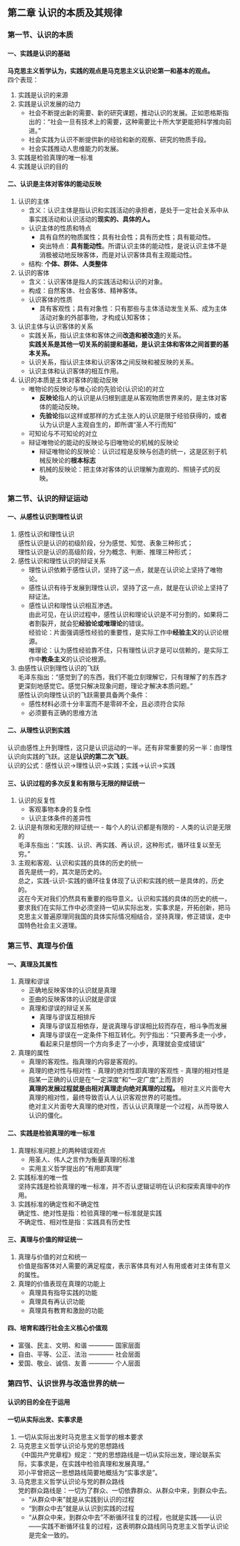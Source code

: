 ## 第二章 认识的本质及其规律

### 第一节、认识的本质

#### 一、实践是认识的基础

**马克思主义哲学认为，实践的观点是马克思主义认识论第一和基本的观点。**  
四个表现：

1. 实践是认识的来源
2. 实践是认识发展的动力
   - 社会不断提出新的需要、新的研究课题，推动认识的发展。正如恩格斯指出的：“社会一旦有技术上的需要，这种需要比十所大学更能把科学推向前进。”
   - 社会实践为认识不断提供新的经验和新的观察、研究的物质手段。
   - 社会实践推动人思维能力的发展。
3. 实践是检验真理的唯一标准
4. 实践是认识的目的

#### 二、认识是主体对客体的能动反映

1. 认识的主体
   - 含义：认识主体是指认识和实践活动的承担者，是处于一定社会关系中从事实践活动和认识活动的**现实的、具体的人。**
   - 认识主体的性质和特点
     - 具有自然的物质属性；具有社会性；具有历史性；具有能动性。
     - 突出特点：**具有能动性**。所谓认识主体的能动性，是说认识主体不是消极被动地反映客体，而是对认识客体具有主观能动性。
   - 结构: **个体、群体、人类整体**
2. 认识的客体
   - 含义：认识客体是指人的实践活动和认识的对象。
   - 构成：自然客体、社会客体、精神客体。
   - 认识客体的性质
     - 具有客观性；具有对象性：只有那些与主体活动发生关系、成为主体活动对象的外部事物，才构成认知客体；
3. 认识主体与认识客体的关系
   - 实践关系，指认识主体和客体之间**改造和被改造**的关系。  
      **实践关系是其他一切关系的前提和基础，是认识主体和客体之间首要的基本关系。**
   - 认识关系，指认识主体和认识客体之间反映和被反映的关系。
   - 认识主体和认识客体的相互作用。
4. 认识的本质是主体对客体的能动反映
   - 唯物论的反映论与唯心论的先验论(认识论)的对立
     - **反映论**指人的认识是从归根到底是从客观物质世界来的，是主体对客体的能动反映。
     - **先验论**指以这样或那样的方式主张人的认识是限于经验获得的，或者认为认识是人主观自生的，即所谓“圣人不行而知”
   - 可知论与不可知论的对立
   - 辩证唯物论的能动的反映论与旧唯物论的机械的反映论
     - 辩证唯物论的反映论：认识过程是反映与创造的统一，这是区别于机械反映论的**根本标志**
     - 机械的反映论：把主体对客体的认识理解为直观的、照镜子式的反映。

### 第二节、认识的辩证运动

#### 一、从感性认识到理性认识

1. 感性认识和理性认识  
   感性认识是认识的初级阶段，分为感觉、知觉、表象三种形式；  
   理性认识是认识的高级阶段，分为概念、判断、推理三种形式；
2. 感性认识和理性认识的辩证关系
   - 理性认识依赖于感性认识，坚持了这一点，就是在认识论上坚持了唯物论。
   - 感性认识有待于发展到理性认识，坚持了这一点，就是在认识论上坚持了辩证法。
   - 感性认识和理性认识相互渗透。  
     由此可见，在认识过程中，感性认识和理论认识是不可分割的，如果将二者割裂开，就会犯**经验论或唯理论**的错误。  
     经验论：片面强调感性经验的重要性，是实际工作中**经验主义**的认识论根源。  
     唯理论：认为感性经验靠不住，只有理性认识才是可以信赖的，是实际工作中**教条主义**的认识论根源。
3. 由感性认识到理性认识的飞跃  
   毛泽东指出：“感觉到了的东西，我们不能立刻理解它，只有理解了的东西才更深刻地感觉它。感觉只解决现象问题，理论才解决本质问题。”  
   感性认识向理性认识的飞跃需要具备两个条件：
   - 感性材料必须十分丰富而不是零碎不全，且必须符合实际
   - 必须要有正确的思维方法

#### 二、从理性认识到实践

认识由感性上升到理性，这只是认识运动的一半。还有非常重要的另一半：由理性认识向实践的飞跃。这是**认识的第二次飞跃**。  
认识的公式：感性认识->理性认识->实践；实践->认识->实践

#### 三、认识过程的多次反复和有限与无限的辩证统一

1. 认识的反复性
   - 客观事物本身的复杂性
   - 认识主体条件的差异性
2. 认识是有限和无限的辩证统一 - 每个人的认识都是有限的 - 人类的认识是无限的  
   毛泽东指出：“实践、认识、再实践、再认识，这种形式，循环往复以至无穷。”
3. 主观和客观、认识和实践的具体的历史的统一  
   首先是统一的，其次是历史的。  
   总之，实践-认识-实践的循环往复体现了认识和实践的统一是具体的，历史的。  
   这在今天对我们仍然具有重要的指导意义。认识和实践的具体的历史的统一，要求我们在实际工作中必须坚持一切从实际出发，实事求是，开拓创新，把马克思主义普遍原理同我国的具体实际情况相结合，坚持真理，修正错误，走中国特色社会主义道理。

### 第三节、真理与价值

#### 一、真理及其属性

1. 真理和谬误
   - 正确地反映客体的认识就是真理
   - 歪曲的反映客体的认识就是谬误
   - 真理和谬误的辩证关系
     - 真理与谬误互相排斥
     - 真理与谬误互相依存，是说真理与谬误相比较而存在，相斗争而发展
     - 真理与谬误在一定条件下相互转化。列宁指出：“只要再多走一小步，看起来只是想同一个方向多走了一小步，真理就会变成错误”
2. 真理的属性
   - 真理的客观性。指真理的内容是客观的。
   - 真理的绝对性与相对性 - 真理的绝对性即真理的客观性 - 真理的相对性是指某一正确的认识是在“一定深度”和“一定广度”上而言的  
     **真理的发展过程就是由相对真理走向绝对真理的过程。**
     相对主义片面夸大真理的相对性，最终导致否认人认识客观世界的可能性。  
     绝对主义片面夸大真理的绝对性，否认认识真理是一个过程，从而导致人认识的僵化。

#### 二、实践是检验真理的唯一标准

1. 真理标准问题上的两种错误观点
   - 用圣人、伟人之言作为衡量真理的标准
   - 实用主义哲学提出的“有用即真理”
2. 实践标准的唯一性  
   坚持实践是检验真理的唯一标准，并不否认逻辑证明在认识和探索真理中的作用。
3. 实践标准的确定性和不确定性  
   确定性、绝对性是指：检验真理的唯一标准就是实践  
   不确定性、相对性是指：实践具有历史性

#### 三、真理与价值的辩证统一

1. 真理与价值的对立和统一  
   价值是指客体对人需要的满足程度，表示客体具有对人有用或者对主体有意义的属性。
2. 真理的价值表现在真理的功能上
   - 真理具有指导实践的功能
   - 真理具有再认识功能
   - 真理具有教育和激励的功能

#### 四、培育和践行社会主义核心价值观

- 富强、民主、文明、和谐 ———— 国家层面
- 自由、平等、公正、法治 ———— 社会层面
- 爱国、敬业、诚信、友善 ———— 个人层面

### 第四节、认识世界与改造世界的统一

#### 认识的目的全在于运用

#### 一切从实际出发、实事求是

1. 一切从实际出发时马克思主义哲学的根本要求
2. 马克思主义哲学认识论与党的思想路线  
   《中国共产党章程》规定：“党的思想路线是一切从实际出发，理论联系实际，实事求是，在实践中检验真理和发展真理。”  
   邓小平曾把这一思想路线简要地概括为“实事求是”。
3. 马克思主义哲学认识论与党的群众路线  
   党的群众路线是：一切为了群众、一切依靠群众、从群众中来，到群众中去。
   - “从群众中来”就是从实践到认识的过程
   - “到群众中去”就是从认识到实践的过程
   - “从群众中来，到群众中去”不断循环往复的过程，也就是实践——认识——实践不断循环往复的过程，这表明群众路线同马克思主义哲学认识论是完全一致的。

